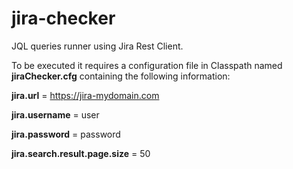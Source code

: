 jira-checker
============
JQL queries runner using Jira Rest Client.

To be executed it requires a configuration file in Classpath named **jiraChecker.cfg** containing the following information:


**jira.url** = https://jira-mydomain.com

**jira.username** = user

**jira.password** = password

**jira.search.result.page.size** = 50


